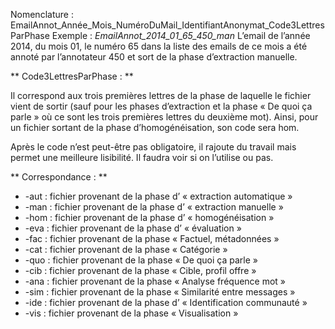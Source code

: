 
Nomenclature : EmailAnnot_Année_Mois_NuméroDuMail_IdentifiantAnonymat_Code3LettresParPhase
Exemple : *EmailAnnot_2014_01_65_450_man*
L’email de l’année 2014, du mois 01, le numéro 65 dans la liste des emails de ce mois a été annoté par l’annotateur 450 et sort de la phase d’extraction manuelle.

** Code3LettresParPhase : **

Il correspond aux trois premières lettres de la phase de laquelle le fichier vient de sortir (sauf pour les phases d’extraction et la phase « De quoi ça parle » où ce sont les trois premières lettres du deuxième mot).
Ainsi, pour un fichier sortant de la phase d’homogénéisation, son code sera hom.

Après le code n’est peut-être pas obligatoire, il rajoute du travail mais permet une meilleure lisibilité. Il faudra voir si on l’utilise ou pas.

** Correspondance : **
* -aut : fichier provenant de la phase d’ « extraction automatique »
* -man : fichier provenant de la phase d’ « extraction manuelle »
* -hom : fichier provenant de la phase d’ « homogénéisation »
* -eva : fichier provenant de la phase d’ « évaluation »
* -fac : fichier provenant de la phase « Factuel, métadonnées »
* -cat : fichier provenant de la phase « Catégorie »
* -quo : fichier provenant de la phase « De quoi ça parle »
* -cib : fichier provenant de la phase « Cible, profil offre »
* -ana : fichier provenant de la phase « Analyse fréquence mot »
* -sim : fichier provenant de la phase « Similarité entre messages »
* -ide : fichier provenant de la phase d’ « Identification communauté »
* -vis : fichier provenant de la phase « Visualisation »
	
	
	
